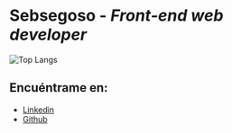 # Sebsegoso - _Front-end web developer_


![Top Langs](https://github-readme-stats.vercel.app/api/top-langs/?username=sebsegoso&theme=dark&layout=compact&locale=es)

## Encuéntrame en:
- [Linkedin](https://www.linkedin.com/in/sebsegoso/)
- [Github](https://github.com/sebsegoso)
<!--
**sebsegoso/sebsegoso** is a ✨ _special_ ✨ repository because its `README.md` (this file) appears on your GitHub profile.

Here are some ideas to get you started:

- 🔭 I’m currently working on ...
- 🌱 I’m currently learning ...
- 👯 I’m looking to collaborate on ...
- 🤔 I’m looking for help with ...
- 💬 Ask me about ...
- 📫 How to reach me: ...
- 😄 Pronouns: ...
- ⚡ Fun fact: ...
-->
